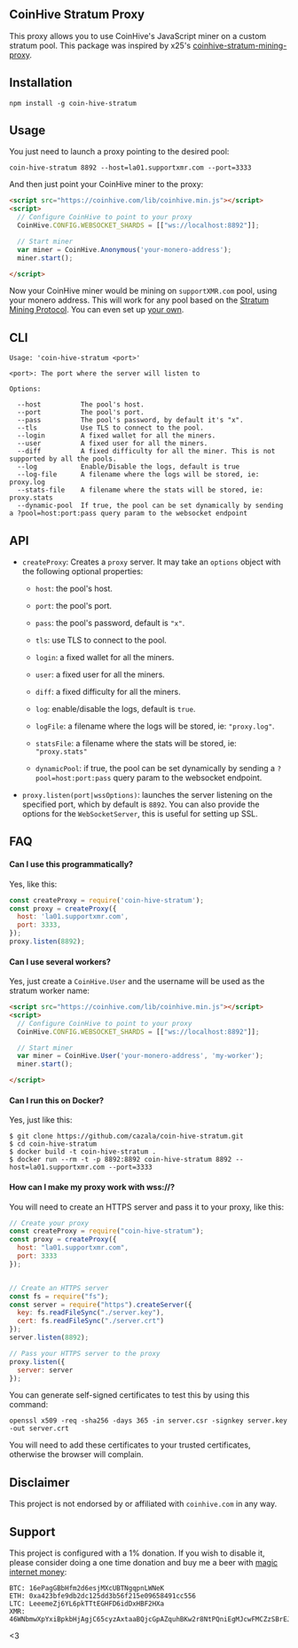 CoinHive Stratum Proxy
----------------------

This proxy allows you to use CoinHive's JavaScript miner on a custom stratum pool. This package was inspired by x25's [coinhive-stratum-mining-proxy](https://github.com/x25/coinhive-stratum-mining-proxy).

## Installation

```
npm install -g coin-hive-stratum
```

## Usage

You just need to launch a proxy pointing to the desired pool:

```
coin-hive-stratum 8892 --host=la01.supportxmr.com --port=3333
```

And then just point your CoinHive miner to the proxy:

```html
<script src="https://coinhive.com/lib/coinhive.min.js"></script>
<script>
  // Configure CoinHive to point to your proxy
  CoinHive.CONFIG.WEBSOCKET_SHARDS = [["ws://localhost:8892"]];

  // Start miner
  var miner = CoinHive.Anonymous('your-monero-address');
  miner.start();

</script>
```

Now your CoinHive miner would be mining on `supportXMR.com` pool, using your monero address. This will work for any pool based on the [Stratum Mining Protocol](https://en.bitcoin.it/wiki/Stratum_mining_protocol). You can even set up [your own](https://github.com/zone117x/node-stratum-pool).


## CLI

```
Usage: 'coin-hive-stratum <port>'

<port>: The port where the server will listen to

Options:

  --host          The pool's host.
  --port          The pool's port.
  --pass          The pool's password, by default it's "x".
  --tls           Use TLS to connect to the pool.
  --login         A fixed wallet for all the miners.
  --user          A fixed user for all the miners.
  --diff          A fixed difficulty for all the miner. This is not supported by all the pools.
  --log           Enable/Disable the logs, default is true
  --log-file      A filename where the logs will be stored, ie: proxy.log
  --stats-file    A filename where the stats will be stored, ie: proxy.stats
  --dynamic-pool  If true, the pool can be set dynamically by sending a ?pool=host:port:pass query param to the websocket endpoint
```

## API

- `createProxy`: Creates a `proxy` server. It may take an `options` object with the following optional properties:

  - `host`: the pool's host.

  - `port`: the pool's port.

  - `pass`: the pool's password, default is `"x"`.

  - `tls`: use TLS to connect to the pool.

  - `login`: a fixed wallet for all the miners.
  
  - `user`: a fixed user for all the miners.

  - `diff`: a fixed difficulty for all the miners.

  - `log`: enable/disable the logs, default is `true`.

  - `logFile`: a filename where the logs will be stored, ie: `"proxy.log"`.

  - `statsFile`: a filename where the stats will be stored, ie: `"proxy.stats"`

  - `dynamicPool`: if true, the pool can be set dynamically by sending a `?pool=host:port:pass` query param to the websocket endpoint.

- `proxy.listen(port|wssOptions)`: launches the server listening on the specified port, which by default is `8892`. You can also provide the options for the `WebSocketServer`, this is useful for setting up SSL.


## FAQ

#### Can I use this programmatically?

Yes, like this:

```js
const createProxy = require('coin-hive-stratum');
const proxy = createProxy({
  host: 'la01.supportxmr.com',
  port: 3333,
});
proxy.listen(8892);
```

#### Can I use several workers?

Yes, just create a `CoinHive.User` and the username will be used as the stratum worker name:

```html
<script src="https://coinhive.com/lib/coinhive.min.js"></script>
<script>
  // Configure CoinHive to point to your proxy
  CoinHive.CONFIG.WEBSOCKET_SHARDS = [["ws://localhost:8892"]];

  // Start miner
  var miner = CoinHive.User('your-monero-address', 'my-worker');
  miner.start();

</script>
```

#### Can I run this on Docker?

Yes, just like this:

```
$ git clone https://github.com/cazala/coin-hive-stratum.git
$ cd coin-hive-stratum
$ docker build -t coin-hive-stratum .
$ docker run --rm -t -p 8892:8892 coin-hive-stratum 8892 --host=la01.supportxmr.com --port=3333
```

#### How can I make my proxy work with wss://?

You will need to create an HTTPS server and pass it to your proxy, like this:

```js
// Create your proxy
const createProxy = require("coin-hive-stratum");
const proxy = createProxy({
  host: "la01.supportxmr.com",
  port: 3333
});


// Create an HTTPS server
const fs = require("fs");
const server = require("https").createServer({
  key: fs.readFileSync("./server.key"),
  cert: fs.readFileSync("./server.crt")
});
server.listen(8892);

// Pass your HTTPS server to the proxy
proxy.listen({
  server: server
});
```

You can generate self-signed certificates to test this by using this command:

```
openssl x509 -req -sha256 -days 365 -in server.csr -signkey server.key -out server.crt
```

You will need to add these certificates to your trusted certificates, otherwise the browser will complain.

## Disclaimer

This project is not endorsed by or affiliated with `coinhive.com` in any way.

## Support

This project is configured with a 1% donation. If you wish to disable it, please consider doing a one time donation and buy me a beer with [magic internet money](https://i.imgur.com/mScSiOo.jpg):

```
BTC: 16ePagGBbHfm2d6esjMXcUBTNgqpnLWNeK
ETH: 0xa423bfe9db2dc125dd3b56f215e09658491cc556
LTC: LeeemeZj6YL6pkTTtEGHFD6idDxHBF2HXa
XMR: 46WNbmwXpYxiBpkbHjAgjC65cyzAxtaaBQjcGpAZquhBKw2r8NtPQniEgMJcwFMCZzSBrEJtmPsTR54MoGBDbjTi2W1XmgM
```

<3
